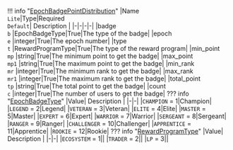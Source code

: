 !!! info "[EpochBadgePointDistribution](/../../schemas/epoch_badge_point_distribution)"
    |Name<br>`Lite`|Type|Required<br>`Default`| Description |
    |-|-|-|-|
    |badge<br>`b` |EpochBadgeType|True|The type of the badge|
    |epoch<br>`e` |integer|True|The epoch number|
    |type<br>`t` |RewardProgramType|True|The type of the reward program|
    |min_point<br>`mp` |string|True|The minimum point to get the badge|
    |max_point<br>`mp1` |string|True|The maximum point to get the badge|
    |min_rank<br>`mr` |integer|True|The minimum rank to get the badge|
    |max_rank<br>`mr1` |integer|True|The maximum rank to get the badge|
    |total_point<br>`tp` |string|True|The total point to get the badge|
    |count<br>`c` |integer|True|The number of users to get the badge|
    ??? info "[EpochBadgeType](/../../schemas/epoch_badge_type)"
        |Value| Description |
        |-|-|
        |`CHAMPION` = 1|Champion|
        |`LEGEND` = 2|Legend|
        |`VETERAN` = 3|Veteran|
        |`ELITE` = 4|Elite|
        |`MASTER` = 5|Master|
        |`EXPERT` = 6|Expert|
        |`WARRIOR` = 7|Warrior|
        |`SERGEANT` = 8|Sergeant|
        |`RANGER` = 9|Ranger|
        |`CHALLENGER` = 10|Challenger|
        |`APPRENTICE` = 11|Apprentice|
        |`ROOKIE` = 12|Rookie|
    ??? info "[RewardProgramType](/../../schemas/reward_program_type)"
        |Value| Description |
        |-|-|
        |`ECOSYSTEM` = 1||
        |`TRADER` = 2||
        |`LP` = 3||
